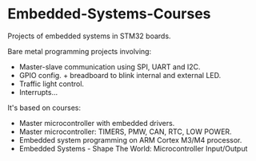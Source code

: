 # Embedded-Systems-Courses
Projects of embedded systems in STM32 boards.

Bare metal programming projects involving:
- Master-slave communication using SPI, UART and I2C.
- GPIO config. + breadboard to blink internal and external LED.
- Traffic light control.
- Interrupts...

It's based on courses:
- Master microcontroller with embedded drivers.
- Master microcontroller: TIMERS, PMW, CAN, RTC, LOW POWER.
- Embedded system programming on ARM Cortex M3/M4 processor.
- Embedded Systems - Shape The World: Microcontroller Input/Output


